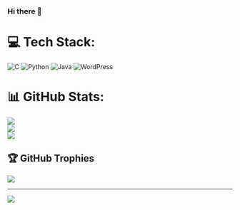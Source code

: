 ### Hi there 👋


# 💻 Tech Stack:
![C](https://img.shields.io/badge/c-%2300599C.svg?style=for-the-badge&logo=c&logoColor=white) ![Python](https://img.shields.io/badge/python-3670A0?style=for-the-badge&logo=python&logoColor=ffdd54) ![Java](https://img.shields.io/badge/java-%23ED8B00.svg?style=for-the-badge&logo=openjdk&logoColor=white) ![WordPress](https://img.shields.io/badge/WordPress-%23117AC9.svg?style=for-the-badge&logo=WordPress&logoColor=white)
# 📊 GitHub Stats:
![](https://github-readme-stats.vercel.app/api?username=Ayush-Vashishth&theme=tokyonight&hide_border=false&include_all_commits=true&count_private=true)<br/>
![](https://github-readme-streak-stats.herokuapp.com/?user=Ayush-Vashishth&theme=tokyonight&hide_border=false)<br/>
![](https://github-readme-stats.vercel.app/api/top-langs/?username=Ayush-Vashishth&theme=tokyonight&hide_border=false&include_all_commits=true&count_private=true&layout=compact)

## 🏆 GitHub Trophies
![](https://github-profile-trophy.vercel.app/?username=Ayush-Vashishth&theme=radical&no-frame=false&no-bg=true&margin-w=4)

---
[![](https://visitcount.itsvg.in/api?id=Ayush-Vashishth&icon=0&color=0)](https://visitcount.itsvg.in)

<!-- Proudly created with GPRM ( https://gprm.itsvg.in ) -->
